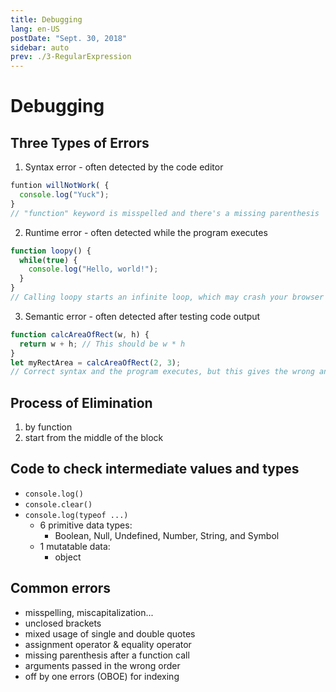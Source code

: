 ```yaml
---
title: Debugging
lang: en-US
postDate: "Sept. 30, 2018"
sidebar: auto
prev: ./3-RegularExpression
---
```

# Debugging

## Three Types of Errors
1. Syntax error - often detected by the code editor

```javascript
funtion willNotWork( {
  console.log("Yuck");
}
// "function" keyword is misspelled and there's a missing parenthesis
```
2. Runtime error - often detected while the program executes

```javascript
function loopy() {
  while(true) {
    console.log("Hello, world!");
  }
}
// Calling loopy starts an infinite loop, which may crash your browser
```
3. Semantic error - often detected after testing code output
```javascript
function calcAreaOfRect(w, h) {
  return w + h; // This should be w * h
}
let myRectArea = calcAreaOfRect(2, 3);
// Correct syntax and the program executes, but this gives the wrong answer
```

## Process of Elimination
1. by function
2. start from the middle of the block

## Code to check intermediate values and types
- `console.log()`
- `console.clear()`
- `console.log(typeof ...)`
  - 6 primitive data types:
    - Boolean, Null, Undefined, Number, String, and Symbol
  - 1 mutatable data:
    - object

## Common errors
- misspelling, miscapitalization...
- unclosed brackets
- mixed usage of single and double quotes
- assignment operator & equality operator
- missing parenthesis after a function call
- arguments passed in the wrong order
- off by one errors (OBOE) for indexing
